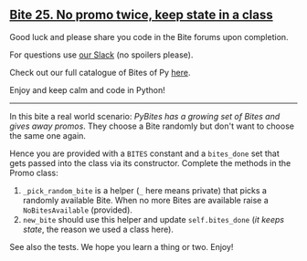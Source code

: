 ## [Bite 25. No promo twice, keep state in a class](https://codechalleng.es/bites/25/)

Good luck and please share you code in the Bite forums upon completion.

For questions use [our Slack](https://pybites.slack.com/archives/C6BGDQQ3B) (no spoilers please).

Check out our full catalogue of Bites of Py [here](https://codechalleng.es/bites/catalogue).

Enjoy and keep calm and code in Python!

------------------

In this bite a real world scenario: _PyBites has a growing set of Bites and gives away promos_. They choose a Bite randomly but don't want to choose the same one again.

Hence you are provided with a `BITES` constant and a `bites_done` set that gets passed into the class via its constructor. Complete the methods in the Promo class:

1. `_pick_random_bite` is a helper (`_` here means private) that picks a randomly available Bite. When no more Bites are available raise a `NoBitesAvailable` (provided).
2. `new_bite` should use this helper and update `self.bites_done` (_it keeps state_, the reason we used a class here).

See also the tests. We hope you learn a thing or two. Enjoy!
